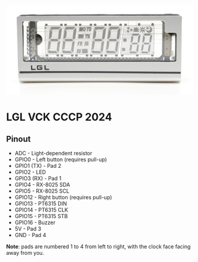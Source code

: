 ![Photo of LGL VCK CCCP 2024 clock](images/clock.jpg)

# LGL VCK CCCP 2024


## Pinout
* ADC - Light-dependent resistor
* GPIO0 - Left button (requires pull-up)
* GPIO1 (TX) - Pad 2
* GPIO2 - LED
* GPIO3 (RX) - Pad 1
* GPIO4 - RX-8025 SDA
* GPIO5 - RX-8025 SCL
* GPIO12 - Right button (requires pull-up)
* GPIO13 - PT6315 DIN
* GPIO14 - PT6315 CLK
* GPIO15 - PT6315 STB
* GPIO16 - Buzzer
* 5V - Pad 3
* GND - Pad 4

**Note**: pads are numbered 1 to 4 from left to right, with the clock face facing away from you.
